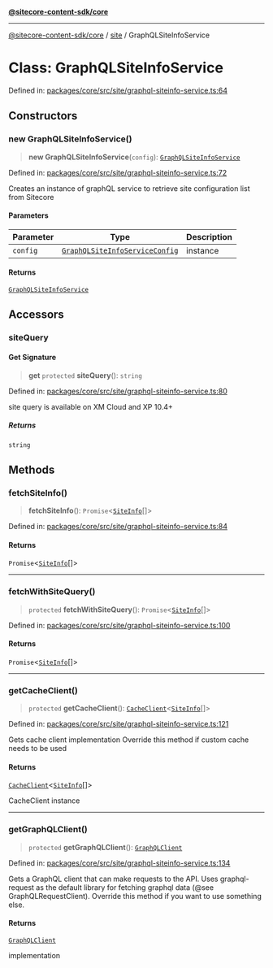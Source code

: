 [**@sitecore-content-sdk/core**](../../README.md)

***

[@sitecore-content-sdk/core](../../README.md) / [site](../README.md) / GraphQLSiteInfoService

# Class: GraphQLSiteInfoService

Defined in: [packages/core/src/site/graphql-siteinfo-service.ts:64](https://github.com/Sitecore/xmc-jss-dev/blob/c05a522c5533cbbabb306233de7c60e3deff8ed5/packages/core/src/site/graphql-siteinfo-service.ts#L64)

## Constructors

### new GraphQLSiteInfoService()

> **new GraphQLSiteInfoService**(`config`): [`GraphQLSiteInfoService`](GraphQLSiteInfoService.md)

Defined in: [packages/core/src/site/graphql-siteinfo-service.ts:72](https://github.com/Sitecore/xmc-jss-dev/blob/c05a522c5533cbbabb306233de7c60e3deff8ed5/packages/core/src/site/graphql-siteinfo-service.ts#L72)

Creates an instance of graphQL service to retrieve site configuration list from Sitecore

#### Parameters

| Parameter | Type | Description |
| ------ | ------ | ------ |
| `config` | [`GraphQLSiteInfoServiceConfig`](../type-aliases/GraphQLSiteInfoServiceConfig.md) | instance |

#### Returns

[`GraphQLSiteInfoService`](GraphQLSiteInfoService.md)

## Accessors

### siteQuery

#### Get Signature

> **get** `protected` **siteQuery**(): `string`

Defined in: [packages/core/src/site/graphql-siteinfo-service.ts:80](https://github.com/Sitecore/xmc-jss-dev/blob/c05a522c5533cbbabb306233de7c60e3deff8ed5/packages/core/src/site/graphql-siteinfo-service.ts#L80)

site query is available on XM Cloud and XP 10.4+

##### Returns

`string`

## Methods

### fetchSiteInfo()

> **fetchSiteInfo**(): `Promise`\<[`SiteInfo`](../type-aliases/SiteInfo.md)[]\>

Defined in: [packages/core/src/site/graphql-siteinfo-service.ts:84](https://github.com/Sitecore/xmc-jss-dev/blob/c05a522c5533cbbabb306233de7c60e3deff8ed5/packages/core/src/site/graphql-siteinfo-service.ts#L84)

#### Returns

`Promise`\<[`SiteInfo`](../type-aliases/SiteInfo.md)[]\>

***

### fetchWithSiteQuery()

> `protected` **fetchWithSiteQuery**(): `Promise`\<[`SiteInfo`](../type-aliases/SiteInfo.md)[]\>

Defined in: [packages/core/src/site/graphql-siteinfo-service.ts:100](https://github.com/Sitecore/xmc-jss-dev/blob/c05a522c5533cbbabb306233de7c60e3deff8ed5/packages/core/src/site/graphql-siteinfo-service.ts#L100)

#### Returns

`Promise`\<[`SiteInfo`](../type-aliases/SiteInfo.md)[]\>

***

### getCacheClient()

> `protected` **getCacheClient**(): [`CacheClient`](../../index/interfaces/CacheClient.md)\<[`SiteInfo`](../type-aliases/SiteInfo.md)[]\>

Defined in: [packages/core/src/site/graphql-siteinfo-service.ts:121](https://github.com/Sitecore/xmc-jss-dev/blob/c05a522c5533cbbabb306233de7c60e3deff8ed5/packages/core/src/site/graphql-siteinfo-service.ts#L121)

Gets cache client implementation
Override this method if custom cache needs to be used

#### Returns

[`CacheClient`](../../index/interfaces/CacheClient.md)\<[`SiteInfo`](../type-aliases/SiteInfo.md)[]\>

CacheClient instance

***

### getGraphQLClient()

> `protected` **getGraphQLClient**(): [`GraphQLClient`](../../index/interfaces/GraphQLClient.md)

Defined in: [packages/core/src/site/graphql-siteinfo-service.ts:134](https://github.com/Sitecore/xmc-jss-dev/blob/c05a522c5533cbbabb306233de7c60e3deff8ed5/packages/core/src/site/graphql-siteinfo-service.ts#L134)

Gets a GraphQL client that can make requests to the API. Uses graphql-request as the default
library for fetching graphql data (@see GraphQLRequestClient). Override this method if you
want to use something else.

#### Returns

[`GraphQLClient`](../../index/interfaces/GraphQLClient.md)

implementation
